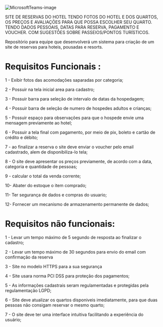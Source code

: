 ![MicrosoftTeams-image](https://github.com/itsCaarol/Hotel-Batutel/assets/132613486/e49c0321-1c18-4e02-9988-5ed62e4b1744)


SITE DE RESERVAS DO HOTEL TENDO FOTOS DO HOTEL E DOS QUARTOS, OS PREÇOS E AVALIAÇÕES PARA QUE POSSA ESCOLHER SEU QUARTO. TENDO DADOS PESSOAIS, DATAS PARA RESERVA, PAGAMENTO E VOUCHER. COM SUGESTÕES SOBRE PASSEIOS/PONTOS TURÍSTICOS.

Repositório para equipe que desenvolverá um sistema para criação de um site de reservas para hoteis, pousadas e resorts.

# Requisitos Funcionais :
1 - Exibir fotos das acomodações saparadas por categoria;

2 - Possuir na tela inicial area para cadastro;

3 - Possuir barra para seleção de intervalo de datas da hospedagem;

4 - Possuir barra de seleção de numero de hospedes adultos e crianças;

5 - Possuir espaço para observações para que o hospede envie uma mensagem previamente ao hotel;

6 - Possuir a tela final com pagamento, por meio de pix, boleto e cartão de crédito e débito;

7 - ao finalizar a reserva o site deve enviar o voucher pelo email cadastrado, alem de disponibiliza-lo tela;

8 - O site deve apresentar os preços previamente, de acordo com a data, categoria e quantidade de pessoas;

9 - calcular o total da venda corrente;

10- Abater do estoque o item comprado;

11- Ter segurança de dados e compras do usuario;

12- Fornecer um mecanismo de armazenamento permanente de dados;

# Requisitos não funcionais:
1 - Levar um tempo máximo de 5 segundo de resposta ao finalizar o cadastro;

2 - Levar um tempo máximo de 30 segundos para envio do email com confirmação da reserva

3 - Site no modelo HTTPS para a sua segurança

4 - Site usara norma PCI DSS para proteção dos pagamentos;

5 - As informações cadastrais seram regulamentadas e protegidas pela regulamentação LGPD;

6 - Site deve atualizar os quartos disponiveis imediatamente, para que duas pessoas não consigam reservar o mesmo quarto;

7 - O site deve ter uma interface intuitiva facilitando a experiência do usuário;

